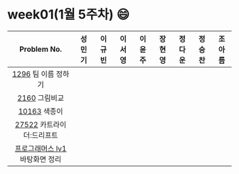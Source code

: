 
# week01(1월 5주차) :smile:


|Problem No.|성민기|이규빈|이서영|이윤주|장현영|정다운|정승찬|조아름|
|:-------------------------:|:-----:|:-----:|:-----:|:-----:|:-----:|:-----:|:-----:|:-----:|
|[1296](https://www.acmicpc.net/problem/1296) 팀 이름 정하기|||||||||
|[2160](https://www.acmicpc.net/problem/2160) 그림비교|||||||||
|[10163](https://www.acmicpc.net/problem/10163) 색종이|||||||||
|[27522](https://www.acmicpc.net/problem/27522) 카트라이더:드리프트|||||||||
|[프로그래머스 lv1](https://school.programmers.co.kr/learn/courses/30/lessons/161990) 바탕화면 정리|||||||||
